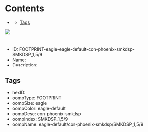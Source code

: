 



Contents
========

* [](#)
	* [Tags](#tags)
  
![][im]
# 

- ID: FOOTPRINT-eagle-eagle-default-con-phoenix-smkdsp-SMKDSP_1,5/9
- Name: 
- Description: 

## Tags

- hexID: 
- oompType: FOOTPRINT
- oompSize: eagle
- oompColor: eagle-default
- oompDesc: con-phoenix-smkdsp
- oompIndex: SMKDSP_1,5/9
- oompName: eagle-default/con-phoenix-smkdsp/SMKDSP_1,5/9



[im]: image.png
